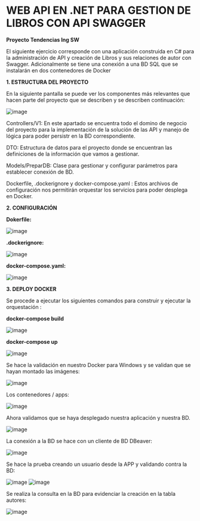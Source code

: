 # WEB API EN .NET PARA GESTION DE LIBROS CON API SWAGGER


<b>Proyecto Tendencias Ing SW </b>

El siguiente ejercicio corresponde con una aplicación construida en C# para la administración de API y creación de Libros y sus relaciones de autor con Swagger. Adicionalmente se tiene una conexión a una BD SQL que se instalarán en dos contenedores de Docker

<b> 1. ESTRUCTURA DEL PROYECTO </b>

En la siguiente pantalla se puede ver los componentes más relevantes que hacen parte del proyecto que se describen y se describen continuación:

![image](https://user-images.githubusercontent.com/104280126/173203641-fcd0c242-53a4-4dd1-8538-402803543e11.png)

Controllers/V1: En este apartado se encuentra todo el domino de negocio del proyecto para la implementación de la solución de las API y manejo de lógica para poder persistr en la BD correspondiente.

DTO: Estructura de datos para el proyecto donde se encuentran las definiciones de la información que vamos a gestionar.

Models/PreparDB: Clase para gestionar y configurar parámetros para establecer conexión de BD.

Dockerfile, .dockerignore y docker-compose.yaml : Estos archivos de configuración nos permitirán orquestar los servicios para poder desplega en Docker.

<b> 2. CONFIGURACIÓN </b>

<b> Dokerfile: </b>

![image](https://user-images.githubusercontent.com/104280126/173204225-3b5d5d7a-943d-45fc-a687-894d85045953.png)

<b> .dockerignore: </b>

![image](https://user-images.githubusercontent.com/104280126/173204264-e0761e49-fff1-4667-a2ab-09a176d98df0.png)


<b> docker-compose.yaml: </b>

![image](https://user-images.githubusercontent.com/104280126/173204277-5d1e1cb8-3e54-4acd-bee9-d6a4e9a97125.png)


<b> 3. DEPLOY DOCKER </b>

Se procede a ejecutar los siguientes comandos para construir y ejecutar la orquestación :


<b> docker-compose build </b> 

![image](https://user-images.githubusercontent.com/104280126/173204674-0e3e7787-1e7b-4456-a234-026ae74d7fad.png)


<b> docker-compose up </b>

![image](https://user-images.githubusercontent.com/104280126/173204686-026c1a85-92b9-4dea-9c3e-ebb221a01009.png)


Se hace la validación en nuestro Docker para Windows y se validan que se hayan montado las imágenes:

![image](https://user-images.githubusercontent.com/104280126/173204751-7ce3a67f-8615-497c-aca5-15f1ca1d70a5.png)


Los contenedores / apps:

![image](https://user-images.githubusercontent.com/104280126/173204767-cb491f4c-6243-4e69-90fb-99adf2f9eb9d.png)


Ahora validamos que se haya desplegado nuestra aplicación y nuestra BD. 

![image](https://user-images.githubusercontent.com/104280126/173204793-00c30145-590f-4095-b4dd-3a67b6fdb1fd.png)

La conexión a la BD se hace con un cliente de BD DBeaver:

![image](https://user-images.githubusercontent.com/104280126/173204813-35f8ddcf-2827-4739-87bb-43b3c43ef301.png)


Se hace la prueba creando un usuario desde la APP y validando contra la BD:

![image](https://user-images.githubusercontent.com/104280126/173204885-a99433fb-b73b-42d2-bba4-3f0516b82f70.png)
![image](https://user-images.githubusercontent.com/104280126/173204893-05883427-7fff-4f0d-b4a0-56e5464d0735.png)


Se realiza la consulta en la BD para evidenciar la creación en la tabla autores:

![image](https://user-images.githubusercontent.com/104280126/173204917-a84f225f-8fc3-45a7-9053-1a6333785e6d.png)



